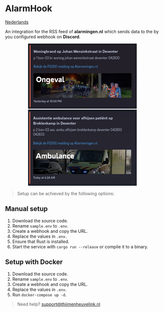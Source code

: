# AlarmHook

[Nederlands](https://github.com/ThijmenGThN/alarmhook)

An integration for the RSS feed of **alarmingen.nl** which sends data to the by you configured webhook on **Discord**.

<div align="center">

![Preview Ongeval](assets/previews/ongeval.png)
![Preview Ambulance](assets/previews/ambulance.png)

</div>

> Setup can be achieved by the following options:

## Manual setup

1. Download the source code.
2. Rename ` sample.env ` to ` .env `.
3. Create a webhook and copy the URL.
4. Replace the values in ` .env `.
5. Ensure that Rust is installed.
6. Start the service with ` cargo run --release ` or compile it to a binary.

## Setup with Docker

1. Download the source code.
2. Rename ` sample.env ` to ` .env `.
3. Create a webhook and copy the URL.
4. Replace the values in ` .env `.
5. Run `docker-compose up -d`.

> Need help? [support@thijmenheuvelink.nl](mailto:support@thijmenheuvelink.nl)
